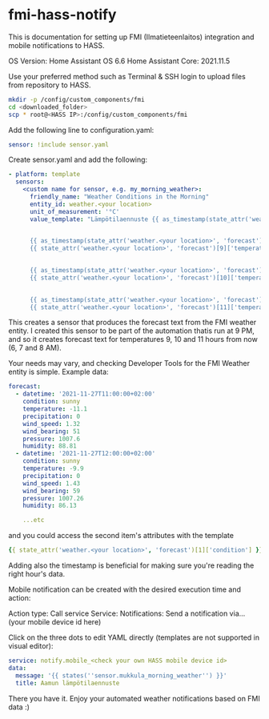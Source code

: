 # fmi-hass-notify
This is documentation for setting up FMI (Ilmatieteenlaitos) integration and mobile notifications to HASS.

  OS Version:               Home Assistant OS 6.6
  Home Assistant Core:      2021.11.5

Use your preferred method such as Terminal & SSH login to upload files from repository to HASS.

```bash
mkdir -p /config/custom_components/fmi
cd <downloaded_folder>
scp * root@<HASS IP>:/config/custom_components/fmi
```

Add the following line to configuration.yaml:

```yaml
sensor: !include sensor.yaml
```

Create sensor.yaml and add the following:

```yaml
- platform: template
  sensors:
    <custom name for sensor, e.g. my_morning_weather>:
      friendly_name: "Weather Conditions in the Morning"
      entity_id: weather.<your location>
      unit_of_measurement: '°C'
      value_template: "Lämpötilaennuste {{ as_timestamp(state_attr('weather.<your location>', 'forecast')[9]['datetime']) | timestamp_custom('%d.%m.%y') }}:
  

      {{ as_timestamp(state_attr('weather.<your location>', 'forecast')[9]['datetime']) | timestamp_custom('klo %H:%M') }}:
      {{ state_attr('weather.<your location>', 'forecast')[9]['temperature']}} °C
  

      {{ as_timestamp(state_attr('weather.<your location>', 'forecast')[10]['datetime']) | timestamp_custom('klo %H:%M') }}:
      {{ state_attr('weather.<your location>', 'forecast')[10]['temperature']}} °C
  

      {{ as_timestamp(state_attr('weather.<your location>', 'forecast')[11]['datetime']) | timestamp_custom('klo %H:%M') }}:
      {{ state_attr('weather.<your location>', 'forecast')[11]['temperature']}} °C"
```

This creates a sensor that produces the forecast text from the FMI weather entity. I created this sensor to be part of the automation thatis run at 9 PM, and so it creates forecast text for temperatures 9, 10 and 11 hours from now (6, 7 and 8 AM).

Your needs may vary, and checking Developer Tools for the FMI Weather entity is simple. Example data:

```yaml
forecast:
  - datetime: '2021-11-27T11:00:00+02:00'
    condition: sunny
    temperature: -11.1
    precipitation: 0
    wind_speed: 1.32
    wind_bearing: 51
    pressure: 1007.6
    humidity: 88.81
  - datetime: '2021-11-27T12:00:00+02:00'
    condition: sunny
    temperature: -9.9
    precipitation: 0
    wind_speed: 1.43
    wind_bearing: 59
    pressure: 1007.26
    humidity: 86.13

    ...etc
```

and you could access the second item's attributes with the template

```yaml
{{ state_attr('weather.<your location>', 'forecast')[1]['condition'] }}
```

Adding also the timestamp is beneficial for making sure you're reading the right hour's data.

Mobile notification can be created with the desired execution time and action: 

Action type: Call service
Service: Notifications: Send a notification via... (your mobile device id here)

Click on the three dots to edit YAML directly (templates are not supported in visual editor):

```yaml
service: notify.mobile_<check your own HASS mobile device id>
data:
  message: '{{ states(''sensor.mukkula_morning_weather'') }}'
  title: Aamun lämpötilaennuste
```

There you have it. Enjoy your automated weather notifications based on FMI data :)